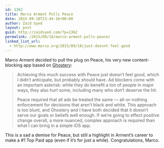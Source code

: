 ```yaml
---
id: 1362
title: Marco Arment Pulls Peace
date: 2015-09-18T23:44:16+00:00
author: Zaid Syed
layout: post
guid: http://zaidsyed.com/?p=1362
permalink: /2015/09/18/marco-arment-pulls-peace/
linked_list_url:
  - http://www.marco.org/2015/09/18/just-doesnt-feel-good
---
```

Marco Arment decided to pull the plug on Peace, his very new content-blocking app based on [Ghostery](http://ghostery.com):

> Achieving this much success with Peace just doesn’t feel good, which I didn’t anticipate, but probably should have. Ad blockers come with an important asterisk: while they do benefit a ton of people in major ways, they also hurt some, including many who don’t deserve the hit.
> 
> Peace required that all ads be treated the same — all-or-nothing enforcement for decisions that aren’t black and white. This approach is too blunt, and Ghostery and I have both decided that it doesn’t serve our goals or beliefs well enough. If we’re going to effect positive change overall, a more nuanced, complex approach is required than what I can bring in a simple iOS app. 

This is a sad a demise for Peace, but still a highlight in Arment&#8217;s career to make a #1 Top Paid app (even if it&#8217;s for just a while). Congratulations, Marco.
